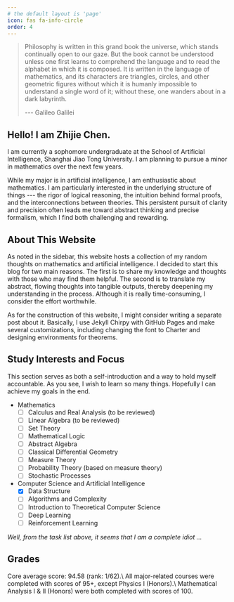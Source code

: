 ```yaml
---
# the default layout is 'page'
icon: fas fa-info-circle
order: 4
---
```

> Philosophy is written in this grand book the universe, which stands continually open to our gaze. But the book cannot be understood unless one first learns to comprehend the language and to read the alphabet in which it is composed. It is written in the language of mathematics, and its characters are triangles, circles, and other geometric figures without which it is humanly impossible to understand a single word of it; without these, one wanders about in a dark labyrinth.
>
> --- Galileo Galilei

## Hello! I am Zhijie Chen.

I am currently a sophomore undergraduate at the School of Artificial Intelligence, Shanghai Jiao Tong University. I am planning to pursue a minor in mathematics over the next few years.

While my major is in artificial intelligence, I am enthusiastic about mathematics. I am particularly interested in the underlying structure of things --- the rigor of logical reasoning, the intuition behind formal proofs, and the interconnections between theories. This persistent pursuit of clarity and precision often leads me toward abstract thinking and precise formalism, which I find both challenging and rewarding.

## About This Website

As noted in the sidebar, this website hosts a collection of my random thoughts on mathematics and artificial intelligence. I decided to start this blog for two main reasons. The first is to share my knowledge and thoughts with those who may find them helpful. The second is to translate my abstract, flowing thoughts into tangible outputs, thereby deepening my understanding in the process. Although it is really time-consuming, I consider the effort worthwhile.

As for the construction of this website, I might consider writing a separate post about it. Basically, I use Jekyll Chirpy with GitHub Pages and make several customizations, including changing the font to Charter and designing environments for theorems.

## Study Interests and Focus

This section serves as both a self-introduction and a way to hold myself accountable. As you see, I wish to learn so many things. Hopefully I can achieve my goals in the end.

- Mathematics
  - [ ] Calculus and Real Analysis (to be reviewed)
  - [ ] Linear Algebra (to be reviewed)
  - [ ] Set Theory
  - [ ] Mathematical Logic
  - [ ] Abstract Algebra
  - [ ] Classical Differential Geometry
  - [ ] Measure Theory
  - [ ] Probability Theory (based on measure theory)
  - [ ] Stochastic Processes
- Computer Science and Artificial Intelligence
  - [x] Data Structure
  - [ ] Algorithms and Complexity
  - [ ] Introduction to Theoretical Computer Science
  - [ ] Deep Learning
  - [ ] Reinforcement Learning

*Well, from the task list above, it seems that I am a complete idiot ...*

## Grades

Core average score: 94.58 (rank: 1/62).\\
All major-related courses were completed with scores of 95+, except Physics I (Honors).\\
Mathematical Analysis I & II (Honors) were both completed with scores of 100.